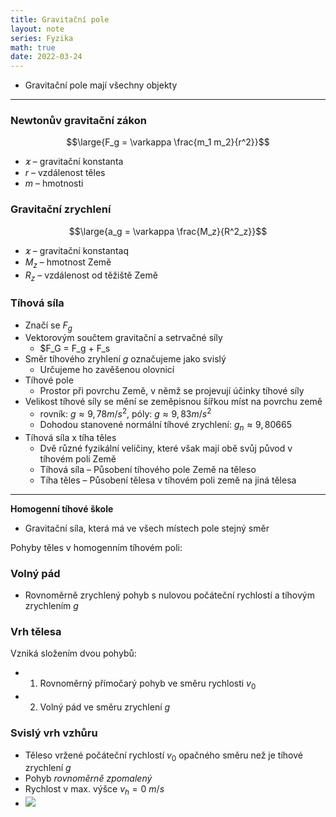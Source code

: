 ```yaml
---
title: Gravitační pole
layout: note
series: Fyzika
math: true
date: 2022-03-24
---
```


- Gravitační pole mají všechny objekty

---
### Newtonův gravitační zákon

$$\large{F_g = \varkappa \frac{m_1 m_2}{r^2}}$$
- $\varkappa$ – gravitační konstanta
- $r$ – vzdálenost těles
- $m$ – hmotnosti

### Gravitační zrychlení

$$\large{a_g = \varkappa \frac{M_z}{R^2_z}}$$
- $\varkappa$ – gravitační konstantaq
- $M_z$ – hmotnost Země
- $R_z$ – vzdálenost od těžiště Země

### Tíhová síla
- Značí se $F_g$
- Vektorovým součtem gravitační a setrvačné síly
	- $F_G = F_g + F_s
- Směr tíhového zryhlení $g$ označujeme jako svislý
	- Určujeme ho zavěšenou olovnicí
- Tíhové pole
	- Prostor při povrchu Země, v němž se projevují účinky tíhové síly
- Velikost tíhové síly se mění se zeměpisnou šířkou míst na povrchu země
	- rovník: $g \approx 9,78 m/s^2$, póly: $g \approx 9,83 m/s^2$
	- Dohodou stanovené normální tíhové zrychlení: $g_n \approx 9,80665$
- Tíhová síla x tíha těles
	- Dvě různé fyzikální veličiny, které však mají obě svůj původ v tíhovém poli Země
	- Tíhová síla – Působení tíhového pole Země na těleso
	- Tíha těles – Působení tělesa v tíhovém poli země na jiná tělesa

---

**Homogenní tíhové škole**
- Gravitační síla, která má ve všech místech pole stejný směr

Pohyby těles v homogenním tíhovém poli:

### Volný pád
- Rovnoměrně zrychlený pohyb s nulovou počáteční rychlostí a tíhovým zrychlením *g*

### Vrh tělesa
Vzniká složením dvou  pohybů:
- 1. Rovnoměrný přímočarý pohyb ve směru rychlosti $v_0$
- 2. Volný pád ve směru zrychlení $g$

### Svislý vrh vzhůru
- Těleso vržené počáteční rychlostí $v_0$ opačného směru než je tíhové zrychlení $g$
- Pohyb *rovnoměrně zpomalený*
- Rychlost v max. výšce $v_h = 0\ m/s$ 
- ![](https://firebasestorage.googleapis.com/v0/b/firescript-577a2.appspot.com/o/imgs%2Fapp%2FVitecek%2FiBuRZ3DFLb.png?alt=media&token=5c1d6781-90d6-4c99-a60c-86fcff570e2a)